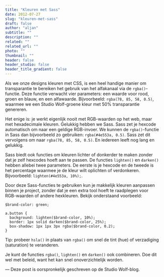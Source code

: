 ```yaml
---
title: "Kleuren met Sass"
date: 2012-07-27
slug: "kleuren-met-sass"
draft: false
author: "aljan"
subtitle: ""
description: ""
related: ""
related_url: ""
photo: ""
thumbnail: ""
header: false
header_studio: false
header_title_gradient: false
---
```


Als we onze designs kleuren met CSS, is een heel handige manier om transparantie te bereiken het gebruik van het alfakanaal via de `rgba()`-functie. Deze functie verwacht vier parameters: een waarde voor rood, groen en blauw, en een alfawaarde. Bijvoorbeeld: `rgba(78, 85, 58, 0.5)`, waarmee we een Studio Wolf-groene kleur met 50% transparantie genereren.

Het enige is: je werkt eigenlijk nooit met RGB-waarden op het web, maar met hexadecimale kleuren. Gelukkig hebben we Sass. Sass zet je hexcode automatisch om naar een geldige RGB-invoer. We kunnen de `rgba()`-functie in Sass dan bijvoorbeeld zo gebruiken: `rgba(#4e553a, 0.5)`. Sass zet dit vervolgens om naar `rgba(78, 85, 58, 0.5)`. En iedereen leeft nog lang en gelukkig.

Sass biedt ook functies om kleuren lichter of donkerder te maken zonder dat je zelf hexcodes hoeft aan te passen. De functies `lighten()` en `darken()` hebben allebei twee parameters. De eerste is je hexcode en de tweede is het percentage waarmee je de kleur wilt oplichten of verdonkeren. Bijvoorbeeld: `lighten(#4e553a, 10%);`.

Door deze Sass-functies te gebruiken kun je makkelijk kleuren aanpassen binnen je project, zonder dat je een extra tool hoeft te raadplegen voor RGB-waarden of andere hexkleuren. Bekijk onderstaand voorbeeld:

```
$brand-color: green;

a.button {
  background: lighten($brand-color, 10%);
  border: 1px solid darken($brand-color, 25%);
  box-shadow: 1px 1px 3px rgba($brand-color, 0.2);
}
```

Tip: probeer `hsla()` in plaats van `rgba()` om snel de tint (hue) of verzadiging (saturation) te veranderen.

Je kunt de functies `rgba()`, `lighten()` en `darken()` ook combineren. Doe dit wel met beleid, want het kan snel onoverzichtelijk worden.

— Deze post is oorspronkelijk geschreven op de Studio Wolf-blog.
